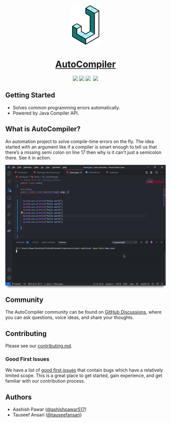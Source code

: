 <p align="center">
  <a href="https://github.com/ashishpawar517/AutoCompiler">
    <img src=".github/auto-compiler-logo.png" height="128">
    <h1 align="center">AutoCompiler</h1>
  </a>
</p>

<p align="center">

  <img src="https://forthebadge.com/images/badges/built-with-love.svg">
  
  <img src="https://forthebadge.com/images/badges/made-with-java.svg">

  <img src="https://forthebadge.com/images/badges/open-source.svg">

  <img alt="" src="https://img.shields.io/npm/l/next.svg?style=for-the-badge" height="35px">

  <img src="https://img.shields.io/badge/contributions-welcome-brightgreen.svg?style=for-the-badge" height="35px">

</a>

</p>

## Getting Started

- Solves common programming errors automatically.
- Powered by Java Compiler API.


<!-- ## Documentation

WIP -->

## What is AutoCompiler?
An automation project to solve compile-time errors on the fly. The idea started with an argument like if a compiler is smart enough to tell us that there’s a missing semi colon on line 17 then why is it can't just a semicolon there. See it in action.

<img src=".github/ezgif1.gif" alt="Kitten"
	title="gif1"  style="box-shadow: 0 10px 6px -6px #777;"/>
## Community

The AutoCompiler community can be found on [GitHub Discussions](https://github.com/ashishpawar517/AutoCompiler/discussions), where you can ask questions, voice ideas, and share your thoughts.

## Contributing

Please see our [contributing.md](/contributing.md).

### Good First Issues

We have a list of [good first issues](https://github.com/ashishpawar517/AutoCompiler/labels/good%20first%20issue) that contain bugs which have a relatively limited scope. This is a great place to get started, gain experience, and get familiar with our contribution process.

## Authors

- Aashish Pawar ([@ashishpawar517](https://github.com/ashishpawar517)) 
- Tauseef Ansari ([@tauseefansari](https://github.com/tauseefansari)) 


 
